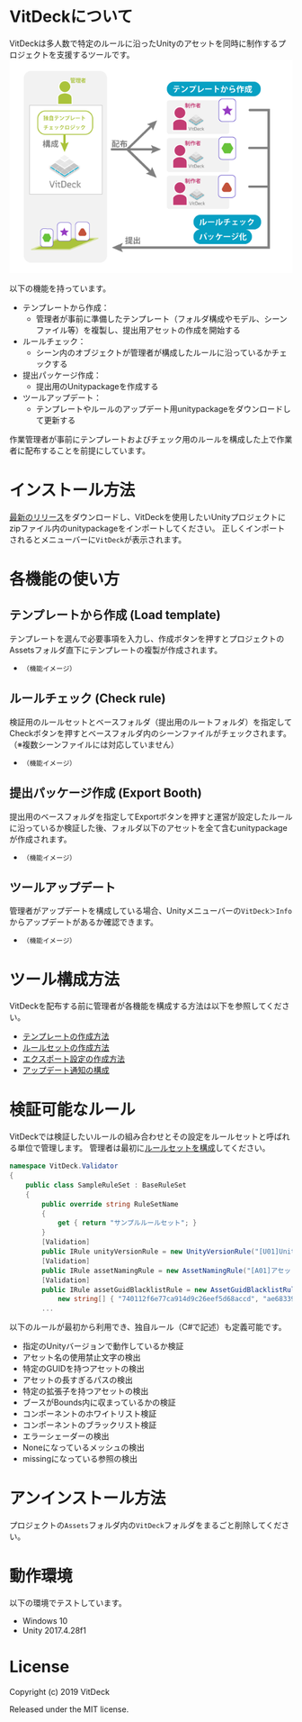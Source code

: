 # VitDeckについて
VitDeckは多人数で特定のルールに沿ったUnityのアセットを同時に制作するプロジェクトを支援するツールです。
![about](/img/about_vitdeck.png)

以下の機能を持っています。
- テンプレートから作成：
  - 管理者が事前に準備したテンプレート（フォルダ構成やモデル、シーンファイル等）を複製し、提出用アセットの作成を開始する
- ルールチェック：
  - シーン内のオブジェクトが管理者が構成したルールに沿っているかチェックする
- 提出パッケージ作成：
  - 提出用のUnitypackageを作成する
- ツールアップデート：
  - テンプレートやルールのアップデート用unitypackageをダウンロードして更新する

作業管理者が事前にテンプレートおよびチェック用のルールを構成した上で作業者に配布することを前提にしています。
# インストール方法
[最新のリリース](https://github.com/vkettools/VitDeck/releases/latest)をダウンロードし、VitDeckを使用したいUnityプロジェクトにzipファイル内のunitypackageをインポートしてください。
正しくインポートされるとメニューバーに`VitDeck`が表示されます。

# 各機能の使い方
## テンプレートから作成 (Load template)
テンプレートを選んで必要事項を入力し、作成ボタンを押すとプロジェクトのAssetsフォルダ直下にテンプレートの複製が作成されます。
- ```（機能イメージ）```

## ルールチェック (Check rule)
検証用のルールセットとベースフォルダ（提出用のルートフォルダ）を指定してCheckボタンを押すとベースフォルダ内のシーンファイルがチェックされます。（※複数シーンファイルには対応していません）
- ```（機能イメージ）```

## 提出パッケージ作成 (Export Booth)
提出用のベースフォルダを指定してExportボタンを押すと運営が設定したルールに沿っているか検証した後、フォルダ以下のアセットを全て含むunitypackageが作成されます。
- ```（機能イメージ）```

## ツールアップデート
管理者がアップデートを構成している場合、Unityメニューバーの`VitDeck＞Info`からアップデートがあるか確認できます。
- ```（機能イメージ）```

# ツール構成方法
VitDeckを配布する前に管理者が各機能を構成する方法は以下を参照してください。
- [テンプレートの作成方法](https://github.com/vkettools/VitDeck/wiki/MakingTemplate)
- [ルールセットの作成方法](https://github.com/vkettools/VitDeck/wiki/MakingRuleSet)
- [エクスポート設定の作成方法](https://github.com/vkettools/VitDeck/wiki/MakingExportSetting)
- [アップデート通知の構成](https://github.com/vkettools/VitDeck/wiki/ConfiguringUpdateNortification)

# 検証可能なルール
VitDeckでは検証したいルールの組み合わせとその設定をルールセットと呼ばれる単位で管理します。
管理者は最初に[ルールセットを構成](https://github.com/vkettools/VitDeck/wiki/MakingRuleSet)してください。

```csharp
namespace VitDeck.Validator
{
    public class SampleRuleSet : BaseRuleSet
    {
        public override string RuleSetName
        {
            get { return "サンプルルールセット"; }
        }
        [Validation]
        public IRule unityVersionRule = new UnityVersionRule("[U01]Unityバージョンルール", "2017.4.28f1");
        [Validation]
        public IRule assetNamingRule = new AssetNamingRule("[A01]アセット名の使用禁止文字ルール", @"[a-zA-Z0-9 _\.\-]+");
        [Validation]
        public IRule assetGuidBlacklistRule = new AssetGuidBlacklistRule("[A02]特定のGUIDを持つアセットの検出ルール",
            new string[] { "740112f6e77ca914d9c26eef5d68accd", "ae68339621fb41b4f9905188526120ea" });
        ...
```

以下のルールが最初から利用でき、独自ルール（C#で記述）も定義可能です。
- 指定のUnityバージョンで動作しているか検証
- アセット名の使用禁止文字の検出
- 特定のGUIDを持つアセットの検出
- アセットの長すぎるパスの検出
- 特定の拡張子を持つアセットの検出
- ブースがBounds内に収まっているかの検証
- コンポーネントのホワイトリスト検証
- コンポーネントのブラックリスト検証
- エラーシェーダーの検出
- Noneになっているメッシュの検出
- missingになっている参照の検出

# アンインストール方法
プロジェクトの`Assets`フォルダ内の`VitDeck`フォルダをまるごと削除してください。

# 動作環境
以下の環境でテストしています。
- Windows 10
- Unity 2017.4.28f1

# License
Copyright (c) 2019 VitDeck

Released under the MIT license.

